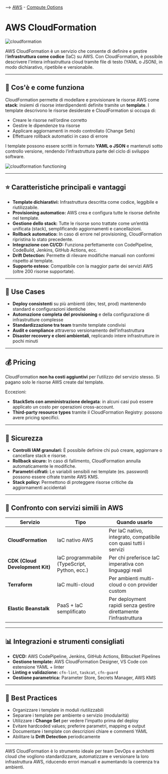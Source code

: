 --> [AWS](/00-Intro/AWS.md)  -  [Compute Options](/01-Compute-options/AWS-Compute-Options.md)
# AWS CloudFormation
![cloudformation](CloudFormation.webp)

AWS CloudFormation è un servizio che consente di definire e gestire l’**infrastruttura come codice** (IaC) su AWS. Con CloudFormation, è possibile descrivere l'intera infrastruttura cloud tramite file di testo (YAML o JSON), in modo dichiarativo, ripetibile e versionabile.

---

## 🔧 Cos'è e come funziona

CloudFormation permette di modellare e provisionare le risorse AWS come **stack**: insiemi di risorse interdipendenti definite tramite un **template**. I template descrivono le risorse desiderate e CloudFormation si occupa di:

- Creare le risorse nell’ordine corretto
- Gestire le dipendenze tra risorse
- Applicare aggiornamenti in modo controllato (Change Sets)
- Effettuare rollback automatici in caso di errore

I template possono essere scritti in formato **YAML o JSON** e mantenuti sotto controllo versione, rendendo l’infrastruttura parte del ciclo di sviluppo software.

![cloudformation functioning](cloudformation-functioning.png)

---

## ⭐ Caratteristiche principali e vantaggi

- **Template dichiarativi:** Infrastruttura descritta come codice, leggibile e riutilizzabile.
- **Provisioning automatico:** AWS crea e configura tutte le risorse definite nel template.
- **Gestione dello stack:** Tutte le risorse sono trattate come un’entità unificata (stack), semplificando aggiornamenti e cancellazioni.
- **Rollback automatico:** In caso di errore nel provisioning, CloudFormation ripristina lo stato precedente.
- **Integrazione con CI/CD:** Funziona perfettamente con CodePipeline, CodeBuild, Jenkins, GitHub Actions, ecc.
- **Drift Detection:** Permette di rilevare modifiche manuali non conformi rispetto al template.
- **Supporto esteso:** Compatibile con la maggior parte dei servizi AWS (oltre 200 risorse supportate).

---

## 🚀 Use Cases

- **Deploy consistenti** su più ambienti (dev, test, prod) mantenendo standard e configurazioni identiche
- **Automazione completa del provisioning** e della configurazione di infrastrutture complesse
- **Standardizzazione tra team** tramite template condivisi
- **Audit e compliance** attraverso versionamento dell’infrastruttura
- **Disaster recovery e cloni ambientali**, replicando intere infrastrutture in pochi minuti

---

## 💰 Pricing

CloudFormation **non ha costi aggiuntivi** per l’utilizzo del servizio stesso. Si pagano solo le risorse AWS create dal template.

Eccezioni:
- **StackSets con amministrazione delegata**: in alcuni casi può essere applicato un costo per operazioni cross-account.
- **Third-party resource types** tramite il CloudFormation Registry: possono avere pricing specifici.

---

## 🔐 Sicurezza

- **Controlli IAM granulari:** È possibile definire chi può creare, aggiornare o cancellare stack e risorse.
- **Rollback sicuro:** In caso di fallimento, CloudFormation annulla automaticamente le modifiche.
- **Parametri cifrati:** Le variabili sensibili nei template (es. password) possono essere cifrate tramite AWS KMS.
- **Stack policy:** Permettono di proteggere risorse critiche da aggiornamenti accidentali

---

## 🔄 Confronto con servizi simili in AWS

| Servizio                  | Tipo                        | Quando usarlo                                               |
|---------------------------|-----------------------------|-------------------------------------------------------------|
| **CloudFormation**        | IaC nativo AWS              | Per IaC nativo, integrato, compatibile con quasi tutti i servizi |
| **CDK (Cloud Development Kit)** | IaC programmabile (TypeScript, Python, ecc.) | Per chi preferisce IaC imperativa con linguaggi reali        |
| **Terraform**             | IaC multi-cloud             | Per ambienti multi-cloud o con provider custom               |
| **Elastic Beanstalk**     | PaaS + IaC semplificato     | Per deployment rapidi senza gestire direttamente l’infrastruttura |

---

## 📊 Integrazioni e strumenti consigliati

- **CI/CD:** AWS CodePipeline, Jenkins, GitHub Actions, Bitbucket Pipelines
- **Gestione template:** AWS CloudFormation Designer, VS Code con estensione YAML + linter
- **Linting e validazione:** `cfn-lint`, `taskcat`, `cfn-guard`
- **Gestione parametrica:** Parameter Store, Secrets Manager, AWS KMS

---

## 📌 Best Practices

- Organizzare i template in moduli riutilizzabili
- Separare i template per ambiente o servizio (modularità)
- Utilizzare i **Change Set** per vedere l’impatto prima del deploy
- Evitare hardcoded values; preferire parametri, mapping e output
- Documentare i template con descrizioni chiare e commenti YAML
- Abilitare la **Drift Detection** periodicamente

---

AWS CloudFormation è lo strumento ideale per team DevOps e architetti cloud che vogliono standardizzare, automatizzare e versionare la loro infrastruttura AWS, riducendo errori manuali e aumentando la coerenza tra ambienti.

